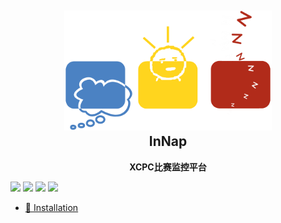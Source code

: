 

<h2 align="center"><img src="./img/logo-512.png" height="192"><br>InNap</h2>
<p align="center"><strong>XCPC比赛监控平台</strong></p>

[![](https://img.shields.io/github/issues/KairuiLiu/InNap)](https://github.com/KairuiLiu/InNap/issues)
[![](https://img.shields.io/github/forks/KairuiLiu/InNap)](https://github.com/KairuiLiu/InNap/network/members)
[![](https://img.shields.io/github/stars/KairuiLiu/InNap)](https://github.com/KairuiLiu/InNap/pulse)
[![](https://img.shields.io/github/license/KairuiLiu/InNap)](https://github.com/KairuiLiu/InNap/blob/master/LICENSE)

- [💾 Installation](#-installation)
